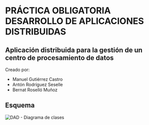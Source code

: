 # PRÁCTICA OBLIGATORIA DESARROLLO DE APLICACIONES DISTRIBUIDAS
## Aplicación distribuida para la gestión de un centro de procesamiento de datos
Creado por:
- Manuel Gutiérrez Castro
- Antón Rodríguez Seselle
- Bernat Roselló Muñoz

## Esquema
![DAD - Diagrama de clases](https://github.com/user-attachments/assets/83a83b99-838c-41a8-8f55-94c74e873251)
